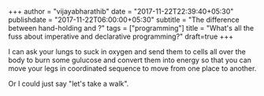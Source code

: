 +++
author = "vijayabharathib"
date = "2017-11-22T22:39:40+05:30"
publishdate = "2017-11-22T06:00:00+05:30"
subtitle = "The difference between hand-holding and ?"
tags = ["programming"]
title = "What's all the fuss about imperative and declarative programming?"
draft=true
+++


I can ask your lungs to suck in oxygen and send them to cells all over the body to burn some gulucose and convert them into energy so that you can move your legs in coordinated sequence to move from one place to another.

Or I could just say "let's take a walk".
